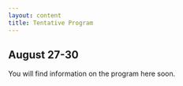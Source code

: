 ```yaml
---
layout: content
title: Tentative Program
---
```


## August 27-30 

You will find information on the program here soon.


